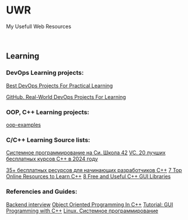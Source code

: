 # UWR
My Usefull Web Resources

<br>

## Learning

### DevOps Learning projects:

[Best DevOps Projects For Practical Learning](https://devopscube.com/devops-projects/)

[GitHub. Real-World DevOps Projects For Learning](https://github.com/techiescamp/devops-projects)

### OOP, C++ Learning projects:
[oop-examples](https://github.com/topics/oop-examples?l=c%2B%2B&o=desc&s=)


### C/C++ Learning Source lists:

[Системное программирование на Си. Школа 42](https://github.com/spogozhev/SCHOOL_42.git)
[VC. 20 лучших бесплатных курсов C++ в 2024 году](https://vc.ru/u/1389654-machine-learning/1025118-20-luchshih-besplatnyh-kursov-c-v-2024-godu)

[35+ бесплатных ресурсов для начинающих разработчиков С++](https://habr.com/ru/companies/yandex_praktikum/articles/807387/)
[7 Top Online Resources to Learn C++](https://dev.to/evergrowingdev/7-top-online-resources-to-learn-c-5fb4)
[8 Free and Useful C++ GUI Libraries](https://programmersought.com/article/61125489573/)

### Referencies and Guides:

[Backend interview](https://backendinterview.ru/index.html)
[Object Oriented Programming In C++](https://github.com/aryashah2k/OOP-In-CPlusPlus)
[Tutorial: GUI Programming with C++](https://www.unrepo.com/c-plus-plus/tutorial-gui-programming-with-c)
[Linux. Системное программирование](http://www.kavserver.ru/library/linuxsystemprogramming.shtml)




